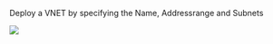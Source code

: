 Deploy a VNET by specifying the Name, Addressrange and Subnets

<a href="https://portal.azure.com/#create/Microsoft.Template/uri/https%3A%2F%2Fraw.githubusercontent.com%2Ftvuylsteke%2Fazure-arm%2Fmaster%2FVNET%2FVNET.azuredeploy.json" target="_blank">
    <img src="http://azuredeploy.net/deploybutton.png"/>
</a>